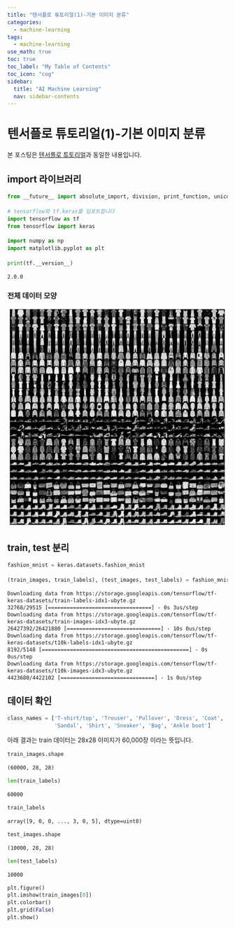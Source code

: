 ```yaml
---
title: "텐서플로 튜토리얼(1)-기본 이미지 분류" 
categories:
  - machine-learning
tags:
  - machine-learning
use_math: true
toc: true
toc_label: "My Table of Contents"
toc_icon: "cog"
sidebar:
  title: "AI Machine Learning"
  nav: sidebar-contents
---
```


# 텐서플로 튜토리얼(1)-기본 이미지 분류

본 포스팅은 [텐서플로 튜토리얼](https://www.tensorflow.org/tutorials/keras/classification?hl=ko)과 동일한 내용입니다. 

## import 라이브러리

```python
from __future__ import absolute_import, division, print_function, unicode_literals, unicode_literals

# tensorflow와 tf.keras를 임포트합니다
import tensorflow as tf
from tensorflow import keras

import numpy as np
import matplotlib.pyplot as plt

print(tf.__version__)
```
```text
2.0.0
```

### 전체 데이터 모양

<center><img src="/assets/images/ml/dl/basic-tensorflow/basic01/01.JPG" width="500"></center>

## train, test 분리

```python
fashion_mnist = keras.datasets.fashion_mnist

(train_images, train_labels), (test_images, test_labels) = fashion_mnist.load_data()
```
```text
Downloading data from https://storage.googleapis.com/tensorflow/tf-keras-datasets/train-labels-idx1-ubyte.gz
32768/29515 [=================================] - 0s 3us/step
Downloading data from https://storage.googleapis.com/tensorflow/tf-keras-datasets/train-images-idx3-ubyte.gz
26427392/26421880 [==============================] - 10s 0us/step
Downloading data from https://storage.googleapis.com/tensorflow/tf-keras-datasets/t10k-labels-idx1-ubyte.gz
8192/5148 [===============================================] - 0s 0us/step
Downloading data from https://storage.googleapis.com/tensorflow/tf-keras-datasets/t10k-images-idx3-ubyte.gz
4423680/4422102 [==============================] - 1s 0us/step
```

## 데이터 확인

```python
class_names = ['T-shirt/top', 'Trouser', 'Pullover', 'Dress', 'Coat',
               'Sandal', 'Shirt', 'Sneaker', 'Bag', 'Ankle boot']
```

아래 결과는 train 데이터는 28x28 이미지가 60,000장 이라는 뜻입니다.

```python
train_images.shape
```
```text
(60000, 28, 28)
```
```python
len(train_labels)
```
```text
60000
```

```python
train_labels
```
```text
array([9, 0, 0, ..., 3, 0, 5], dtype=uint8)
```

```python
test_images.shape
```
```text
(10000, 28, 28)
```

```python
len(test_labels)
```
```text
10000
```

```python
plt.figure()
plt.imshow(train_images[0])
plt.colorbar()
plt.grid(False)
plt.show()
```
